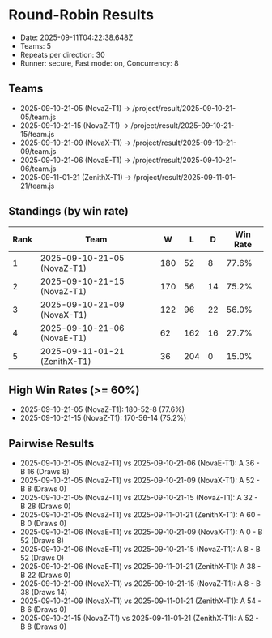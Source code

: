 # Round-Robin Results

- Date: 2025-09-11T04:22:38.648Z
- Teams: 5
- Repeats per direction: 30
- Runner: secure, Fast mode: on, Concurrency: 8

## Teams
- 2025-09-10-21-05 (NovaZ-T1) -> /project/result/2025-09-10-21-05/team.js
- 2025-09-10-21-15 (NovaZ-T1) -> /project/result/2025-09-10-21-15/team.js
- 2025-09-10-21-09 (NovaX-T1) -> /project/result/2025-09-10-21-09/team.js
- 2025-09-10-21-06 (NovaE-T1) -> /project/result/2025-09-10-21-06/team.js
- 2025-09-11-01-21 (ZenithX-T1) -> /project/result/2025-09-11-01-21/team.js

## Standings (by win rate)

| Rank | Team | W | L | D | Win Rate |
| ---- | ---- | - | - | - | -------- |
| 1 | 2025-09-10-21-05 (NovaZ-T1) | 180 | 52 | 8 | 77.6% |
| 2 | 2025-09-10-21-15 (NovaZ-T1) | 170 | 56 | 14 | 75.2% |
| 3 | 2025-09-10-21-09 (NovaX-T1) | 122 | 96 | 22 | 56.0% |
| 4 | 2025-09-10-21-06 (NovaE-T1) | 62 | 162 | 16 | 27.7% |
| 5 | 2025-09-11-01-21 (ZenithX-T1) | 36 | 204 | 0 | 15.0% |

## High Win Rates (>= 60%)
- 2025-09-10-21-05 (NovaZ-T1): 180-52-8 (77.6%)
- 2025-09-10-21-15 (NovaZ-T1): 170-56-14 (75.2%)

## Pairwise Results

- 2025-09-10-21-05 (NovaZ-T1) vs 2025-09-10-21-06 (NovaE-T1): A 36 - B 16 (Draws 8)
- 2025-09-10-21-05 (NovaZ-T1) vs 2025-09-10-21-09 (NovaX-T1): A 52 - B 8 (Draws 0)
- 2025-09-10-21-05 (NovaZ-T1) vs 2025-09-10-21-15 (NovaZ-T1): A 32 - B 28 (Draws 0)
- 2025-09-10-21-05 (NovaZ-T1) vs 2025-09-11-01-21 (ZenithX-T1): A 60 - B 0 (Draws 0)
- 2025-09-10-21-06 (NovaE-T1) vs 2025-09-10-21-09 (NovaX-T1): A 0 - B 52 (Draws 8)
- 2025-09-10-21-06 (NovaE-T1) vs 2025-09-10-21-15 (NovaZ-T1): A 8 - B 52 (Draws 0)
- 2025-09-10-21-06 (NovaE-T1) vs 2025-09-11-01-21 (ZenithX-T1): A 38 - B 22 (Draws 0)
- 2025-09-10-21-09 (NovaX-T1) vs 2025-09-10-21-15 (NovaZ-T1): A 8 - B 38 (Draws 14)
- 2025-09-10-21-09 (NovaX-T1) vs 2025-09-11-01-21 (ZenithX-T1): A 54 - B 6 (Draws 0)
- 2025-09-10-21-15 (NovaZ-T1) vs 2025-09-11-01-21 (ZenithX-T1): A 52 - B 8 (Draws 0)
